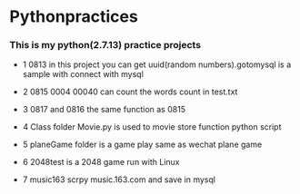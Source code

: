 # Pythonpractices

### This is my python(2.7.13) practice projects

* 1 0813 in this project you can get uuid(random numbers).gotomysql is a sample with connect with mysql

* 2 0815 0004 00040 can count the words count in test.txt

* 3 0817 and 0816 the same function as 0815

* 4 Class folder Movie.py is used to movie store function python script

* 5 planeGame folder is a game play same as wechat plane game

* 6 2048test is a 2048 game run with Linux

* 7 music163 scrpy music.163.com and save in mysql